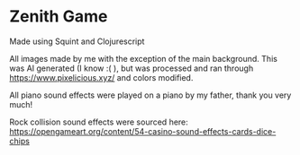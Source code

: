
# Zenith Game

Made using Squint and Clojurescript


All images made by me with the exception of the main background. This was AI generated (I know :( ), but was processed and ran through https://www.pixelicious.xyz/ and colors modified.

All piano sound effects were played on a piano by my father, thank you very much!

Rock collision sound effects were sourced here: https://opengameart.org/content/54-casino-sound-effects-cards-dice-chips